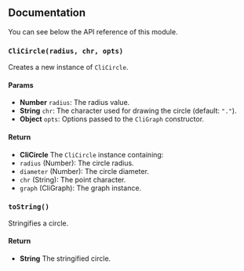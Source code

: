 ## Documentation

You can see below the API reference of this module.

### `CliCircle(radius, chr, opts)`
Creates a new instance of `CliCircle`.

#### Params
- **Number** `radius`: The radius value.
- **String** `chr`: The character used for drawing the circle (default: `"."`).
- **Object** `opts`: Options passed to the `CliGraph` constructor.

#### Return
- **CliCircle** The `CliCircle` instance containing:
 - `radius` (Number): The circle radius.
 - `diameter` (Number): The circle diameter.
 - `chr` (String): The point character.
 - `graph` (CliGraph): The graph instance.

### `toString()`
Stringifies a circle.

#### Return
- **String** The stringified circle.

